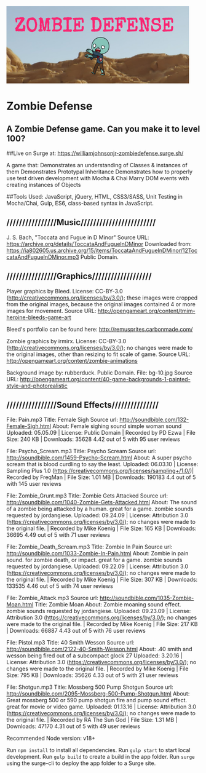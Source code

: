 ![Zombie Defense Logo](ZombieDefenseLogo.png)
# Zombie Defense

## A Zombie Defense game. Can you make it to level 100?

##Live on Surge at: <https://williamjohnsonjr-zombiedefense.surge.sh/>

A game that:
Demonstrates an understanding of Classes & instances of them
Demonstrates Prototypal Inheritance
Demonstrates how to properly use test driven development with Mocha & Chai
Marry DOM events with creating instances of Objects

##Tools Used:
JavaScript, jQuery, HTML, CSS3/SASS, Unit Testing in Mocha/Chai, Gulp, ES6, class-based syntax in JavaScript. 


## ////////////////Music////////////////////////  
J. S. Bach, "Toccata and Fugue in D Minor"
Source URL: <https://archive.org/details/ToccataAndFugueInDMinor>
Downloaded from: <https://ia802605.us.archive.org/15/items/ToccataAndFugueInDMinor/12ToccataAndFugueInDMinor.mp3>
Public Domain.

## ////////////////Graphics///////////////////  

Player graphics by Bleed. License: CC-BY-3.0 (<http://creativecommons.org/licenses/by/3.0/>); these images were cropped from the original images, because the original images contained 4 or more images for movement.
Source URL: <http://opengameart.org/content/tmim-heroine-bleeds-game-art>

Bleed's portfolio can be found here: <http://remusprites.carbonmade.com/>

Zombie graphics by irmirx. License: CC-BY-3.0 (<http://creativecommons.org/licenses/by/3.0/>); no changes were made to the original images, other than resizing to fit scale of game.
Source URL: <http://opengameart.org/content/zombie-animations>

Background image by: rubberduck. Public Domain.
File: bg-10.jpg
Source URL: <http://opengameart.org/content/40-game-backgrounds-1-painted-style-and-photorealistic>

## ////////////////Sound Effects///////////////  

File: Pain.mp3
Title: Female Sigh
Source url: <http://soundbible.com/132-Female-Sigh.html>
About: Female sighing sound simple woman sound
Uploaded: 05.05.09 | License: Public Domain | Recorded by PD Ezwa | File Size: 240 KB | Downloads: 35628
4.42 out of 5 with 95 user reviews

File: Psycho_Scream.mp3
Title: Psycho Scream
Source url: <http://soundbible.com/1459-Psycho-Scream.html>
About: A super psycho scream that is blood curdling to say the least.
Uploaded: 06.03.10 | License: Sampling Plus 1.0 (<https://creativecommons.org/licenses/sampling+/1.0/>)| Recorded by FreqMan | File Size: 1.01 MB | Downloads: 190183
4.4 out of 5 with 145 user reviews

File: Zombie_Grunt.mp3
Title: Zombie Gets Attacked
Source url: <http://soundbible.com/1040-Zombie-Gets-Attacked.html>
About: The sound of a zombie being attacked by a human. great for a game. zombie sounds requested by jordangiese.
Uploaded: 09.24.09 | License: Attribution 3.0 (<https://creativecommons.org/licenses/by/3.0/>); no changes were made to the original file. | Recorded by Mike Koenig | File Size: 165 KB | Downloads: 36695
4.49 out of 5 with 71 user reviews

File: Zombie_Death_Scream.mp3
Title: Zombie In Pain
Source url: <http://soundbible.com/1033-Zombie-In-Pain.html>
About: Zombie in pain sound. for zombie death, or impact. great for a game. zombie sounds requested by jordangiese.
Uploaded: 09.22.09 | License: Attribution 3.0 (<https://creativecommons.org/licenses/by/3.0/>); no changes were made to the original file. | Recorded by Mike Koenig | File Size: 307 KB | Downloads: 133535
4.46 out of 5 with 74 user reviews

File: Zombie_Attack.mp3
Source url: <http://soundbible.com/1035-Zombie-Moan.html>
Title: Zombie Moan
About: Zombie moaning sound effect. zombie sounds requested by jordangiese.
Uploaded: 09.23.09 | License: Attribution 3.0 (<https://creativecommons.org/licenses/by/3.0/>); no changes were made to the original file. | Recorded by Mike Koenig | File Size: 217 KB | Downloads: 66887
4.43 out of 5 with 76 user reviews

File: Pistol.mp3
Title: 40 Smith Wesson
Source url: <http://soundbible.com/2122-40-Smith-Wesson.html>
About: .40 smith and wesson being fired out of a subcompact glock 27
Uploaded: 3.20.16 | License: Attribution 3.0 (<https://creativecommons.org/licenses/by/3.0/>); no changes were made to the original file. | Recorded by Mike Koenig | File Size: 795 KB | Downloads: 35626
4.33 out of 5 with 21 user reviews

File: Shotgun.mp3
Title: Mossberg 500 Pump Shotgun
Source url: <http://soundbible.com/2095-Mossberg-500-Pump-Shotgun.html>
About: Great mossberg 500 or 590 pump shotgun fire and pump sound effect. great for movie or video game.
Uploaded: 01.13.16 | License: Attribution 3.0 (<https://creativecommons.org/licenses/by/3.0/>); no changes were made to the original file. | Recorded by RA The Sun God | File Size: 1.31 MB | Downloads: 47170
4.31 out of 5 with 49 user reviews


Recommended Node version: v18+

Run `npm install` to install all dependencies.
Run `gulp start` to start local development.
Run `gulp build` to create a build in the app folder.
Run `surge` using the surge-cli to deploy the app folder to a Surge site.